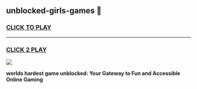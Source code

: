 
## unblocked-girls-games 👋
<h3>
<a href="https://premium.freeplayer.one?title=unblocked-girls-games&ref=14F">CLICK TO PLAY</a></h3>
<hr>

<h3>
<a href="https://premium.freeplayer.one?title=unblocked-girls-games&ref=14F">CLICK 2 PLAY</a>
  
</h3>

<a href="https://premium.freeplayer.one?title=unblocked-girls-games&ref=12F/"><img src="https://clearcache.store/games.png"></a>


**worlds hardest game unblocked: Your Gateway to Fun and Accessible Online Gaming**
